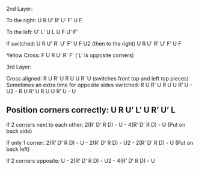 2nd Layer:

To the right: U R U’ R’ U’ F’ U F

To the left: U’ L’ U L U F U’ F’

If switched: U R U' R' U' F' U F U2 (then to the right) U R U’ R’ U’ F’ U F

Yellow Cross: F U R U’ R’ F’
('L' is opposite corners)


3rd Layer:

Cross aligned: R U R’ U R U U R’ U (switches front top and left top pieces)
Sometimes an extra time for opposite sides switched:
R U R’ U R U U R’ U - U2 - R U R’ U R U U R’ U - U

Position corners correctly:  U R U’ L’ U R’ U’ L
------------------------------------------------------------------------------
If 2 corners next to each other: 2(R’ D’ R D) - U - 4(R’ D’ R D) - U
(Put on back side)

If only 1 corner: 2(R’ D’ R D) - U - 2(R’ D’ R D) - U2 - 2(R’ D’ R D) - U
(Put on back left)

If 2 corners opposite: U - 2(R’ D’ R D) - U2 - 4(R’ D’ R D) - U
